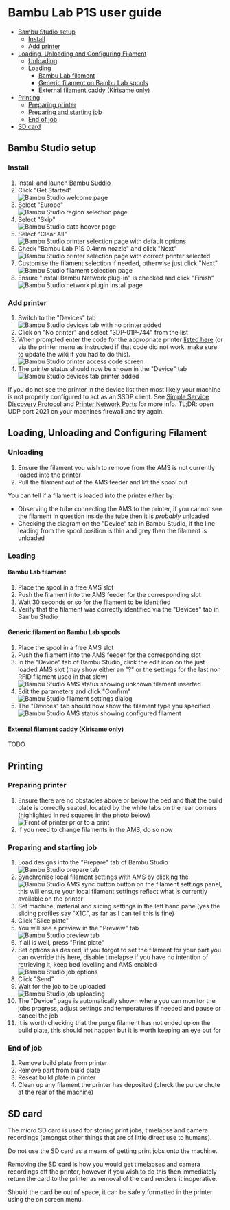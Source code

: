 # Bambu Lab P1S user guide

- [Bambu Studio setup](#bambu-studio-setup)
  - [Install](#install)
  - [Add printer](#add-printer)
- [Loading, Unloading and Configuring Filament](#loading-unloading-and-configuring-filament)
  - [Unloading](#unloading)
  - [Loading](#loading)
    - [Bambu Lab filament](#bambu-lab-filament)
    - [Generic filament on Bambu Lab spools](#generic-filament-on-bambu-lab-spools)
    - [External filament caddy (Kirisame only)](#external-filament-caddy-kirisame-only)
- [Printing](#printing)
  - [Preparing printer](#preparing-printer)
  - [Preparing and starting job](#preparing-and-starting-job)
  - [End of job](#end-of-job)
- [SD card](#sd-card)

## Bambu Studio setup

### Install

1. Install and launch [Bambu Suddio](https://bambulab.com/en/download/studio)
2. Click "Get Started"  
   ![Bambu Studio welcome page](./images/bambu_studio_welcome.png)
3. Select "Europe"  
   ![Bambu Studio region selection page](./images/bambu_studio_region.png)
4. Select "Skip"  
   ![Bambu Studio data hoover page](./images/bambu_studio_data_hoover.png)
5. Select "Clear All"  
   ![Bambu Studio printer selection page with default options](./images/bambu_studio_printer_selection_1.png)
6. Check "Bambu Lab P1S 0.4mm nozzle" and click "Next"  
   ![Bambu Studio printer selection page with correct printer selected](./images/bambu_studio_printer_selection_2.png)
7. Customise the filament selection if needed, otherwise just click "Next"  
   ![Bambu Studio filament selection page](./images/bambu_studio_filament_selection.png)
8. Ensure "Install Bambu Network plug-in" is checked and click "Finish"  
   ![Bambu Studio network plugin install page](./images/bambu_studio_network_plugin.png)

### Add printer

1. Switch to the "Devices" tab  
   ![Bambu Studio devices tab with no printer added](./images/bambu_studio_empty_devices_tab.png)
2. Click on "No printer" and select "3DP-01P-744" from the list
3. When prompted enter the code for the appropriate printer [listed here](.#essential-information) (or via the printer menu as instructed if that code did not work, make sure to update the wiki if you had to do this).
   ![Bambu Studio printer access code screen](./images/bambu_studio_access_code.png)
4. The printer status should now be shown in the "Device" tab  
   ![Bambu Studio devices tab printer added](./images/bambu_studio_devices_tab.png)

If you do not see the printer in the device list then most likely your machine is not properly configured to act as an SSDP client.
See [Simple Service Discovery Protocol](https://en.wikipedia.org/wiki/Simple_Service_Discovery_Protocol) and [Printer Network Ports](https://wiki.bambulab.com/en/general/printer-network-ports) for more info.
TL;DR: open UDP port 2021 on your machines firewall and try again.

## Loading, Unloading and Configuring Filament

### Unloading

1. Ensure the filament you wish to remove from the AMS is not currently loaded into the printer
2. Pull the filament out of the AMS feeder and lift the spool out

You can tell if a filament is loaded into the printer either by:

- Observing the tube connecting the AMS to the printer, if you cannot see the filament in question inside the tube then it is *probably* unloaded
- Checking the diagram on the "Device" tab in Bambu Studio, if the line leading from the spool position is thin and grey then the filament is unloaded

### Loading

#### Bambu Lab filament

1. Place the spool in a free AMS slot
2. Push the filament into the AMS feeder for the corresponding slot
3. Wait 30 seconds or so for the filament to be identified
4. Verify that the filament was correctly identified via the "Devices" tab in Bambu Studio

#### Generic filament on Bambu Lab spools

1. Place the spool in a free AMS slot
2. Push the filament into the AMS feeder for the corresponding slot
3. In the "Device" tab of Bambu Studio, click the edit icon on the just loaded AMS slot (may show either an "?" or the settings for the last non RFID filament used in that slow)  
   ![Bambu Studio AMS status showing unknown filament inserted](./images/ams_unknown.png)
4. Edit the parameters and click "Confirm"  
   ![Bambu Studio filament settings dialog](./images/ams_filament_settings.png)
5. The "Devices" tab should now show the filament type you specified  
   ![Bambu Studio AMS status showing configured filament](./images/ams_filament_configured.png)

#### External filament caddy (Kirisame only)

TODO

## Printing

### Preparing printer

1. Ensure there are no obstacles above or below the bed and that the build plate is correctly seated, located by the white tabs on the rear corners (highlighted in red squares in the photo below)  
   ![Front of printer prior to a print](./images/printer_front_checks.jpg)
2. If you need to change filaments in the AMS, do so now

### Preparing and starting job

1. Load designs into the "Prepare" tab of Bambu Studio  
   ![Bambu Studio prepare tab](./images/print_prepare.png)
2. Synchronise local filament settings with AMS by clicking the ![Bambu Studio AMS sync button](./images/ams_sync_filament.png) button on the filament settings panel, this will ensure your local filament settings reflect what is currently available on the printer
3. Set machine, material and slicing settings in the left hand pane (yes the slicing profiles say "X1C", as far as I can tell this is fine)
4. Click "Slice plate"
5. You will see a preview in the "Preview" tab  
   ![Bambu Studio preview tab](./images/print_sliced.png)
6. If all is well, press "Print plate"
7. Set options as desired, if you forgot to set the filament for your part you can override this here, disable timelapse if you have no intention of retrieving it, keep bed levelling and AMS enabled  
   ![Bambu Studio job options](./images/print_options.png)
8. Click "Send"
9. Wait for the job to be uploaded  
   ![Bambu Studio job uploading](./images/print_send.png)
10. The "Device" page is automatically shown where you can monitor the jobs progress, adjust settings and temperatures if needed and pause or cancel the job
11. It is worth checking that the purge filament has not ended up on the build plate, this should not happen but it is worth keeping an eye out for

### End of job

1. Remove build plate from printer
2. Remove part from build plate
3. Reseat build plate in printer
4. Clean up any filament the printer has deposited (check the purge chute at the rear of the machine)

## SD card

The micro SD card is used for storing print jobs, timelapse and camera recordings (amongst other things that are of little direct use to humans).

Do not use the SD card as a means of getting print jobs onto the machine.

Removing the SD card is how you would get timelapses and camera recordings off the printer, however if you wish to do this then immediately return the card to the printer as removal of the card renders it inoperative.

Should the card be out of space, it can be safely formatted in the printer using the on screen menu.
